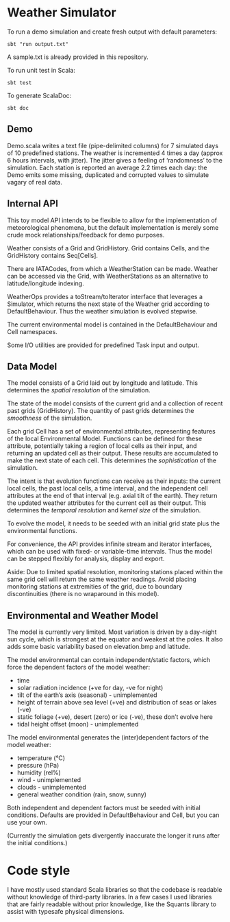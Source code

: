 # Weather Simulator

To run a demo simulation and create fresh output with default parameters:

`sbt "run output.txt"`

A sample.txt is already provided in this repository.

To run unit test in Scala:

`sbt test`

To generate ScalaDoc:

`sbt doc`

## Demo

Demo.scala writes a text file (pipe-delimited columns) for 7 simulated days of 10 predefined stations.
The weather is incremented 4 times a day (approx 6 hours intervals, with jitter).
The jitter gives a feeling of ‘randomness’ to the simulation.
Each station is reported an average 2.2 times each day:
the Demo emits some missing, duplicated and corrupted values to simulate vagary of real data.

## Internal API

This toy model API intends to be flexible to allow for the implementation of
meteorological phenomena, but the default implementation is merely some crude
mock relationships/feedback for demo purposes.

Weather consists of a Grid and GridHistory.
Grid contains Cells, and the GridHistory contains Seq[Cells].

There are IATACodes, from which a WeatherStation can be made.
Weather can be accessed via the Grid, with WeatherStations as an alternative to latitude/longitude indexing.

WeatherOps provides a toStream/toIterator interface that leverages a Simulator,
which returns the next state of the Weather grid according to DefaultBehaviour.
Thus the weather simulation is evolved stepwise.

The current environmental model is contained in the DefaultBehaviour and Cell namespaces.

Some I/O utilities are provided for predefined Task input and output.

## Data Model

The model consists of a Grid laid out by longitude and latitude.
This determines the *spatial resolution* of the simulation.

The state of the model consists of the current grid and a collection of recent past grids (GridHistory).
The quantity of past grids determines the *smoothness* of the simulation.

Each grid Cell has a set of environmental attributes, representing features of the local Environmental Model.
Functions can be defined for these attribute, potentially taking a region of local cells as their input, and returning an updated cell as their output.
These results are accumulated to make the next state of each cell.
This determines the *sophistication* of the simulation.

The intent is that evolution functions can receive as their inputs: the current local cells, the past local cells, a time interval, and the independent cell attributes at the end of that interval (e.g. axial tilt of the earth).
They return the updated weather attributes for the current cell as their output.
This determines the *temporal resolution* and *kernel size* of the simulation.

To evolve the model, it needs to be seeded with an initial grid state plus the environmental functions.

For convenience, the API provides infinite stream and iterator interfaces,
which can be used with fixed- or variable-time intervals.
Thus the model can be stepped flexibly for analysis, display and export.

Aside:
Due to limited spatial resolution, monitoring stations placed within the same grid cell will return the same weather readings.
Avoid placing monitoring stations at extremities of the grid, due to boundary discontinuities (there is no wraparound in this model).

## Environmental and Weather Model

The model is currently very limited.
Most variation is driven by a day-night sun cycle, which is strongest at the equator and weakest at the poles.
It also adds some basic variability based on elevation.bmp and latitude.

The model environmental can contain independent/static factors, which force the dependent factors of the model weather:

* time
* solar radiation incidence (+ve for day, -ve for night)
* tilt of the earth’s axis (seasonal) - unimplemented
* height of terrain above sea level (+ve) and distribution of seas or lakes (-ve)
* static foliage (+ve), desert (zero) or ice (-ve), these don’t evolve here
* tidal height offset (moon) - unimplemented

The model environmental generates the (inter)dependent factors of the model weather:

* temperature (°C)
* pressure (hPa)
* humidity (rel%)
* wind - unimplemented
* clouds - unimplemented
* general weather condition (rain, snow, sunny)

Both independent and dependent factors must be seeded with initial conditions.
Defaults are provided in DefaultBehaviour and Cell, but you can use your own.

(Currently the simulation gets divergently inaccurate the longer it runs after the initial conditions.)

# Code style

I have mostly used standard Scala libraries so that the codebase is readable without knowledge of third-party libraries.
In a few cases I used libraries that are fairly readable without prior knowledge, like the Squants library to assist with typesafe physical dimensions.

